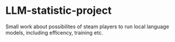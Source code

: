 # LLM-statistic-project
Small work about possibilites of steam players to run local language models, including efficency, training etc.
